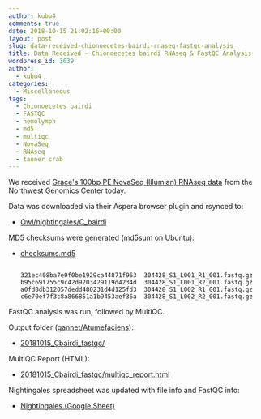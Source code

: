 ```yaml
---
author: kubu4
comments: true
date: 2018-10-15 21:02:16+00:00
layout: post
slug: data-received-chionoecetes-bairdi-rnaseq-fastqc-analysis
title: Data Received - Chionoecetes bairdi RNAseq & FastQC Analysis
wordpress_id: 3639
author:
  - kubu4
categories:
  - Miscellaneous
tags:
  - Chionoecetes bairdi
  - FASTQC
  - hemolymph
  - md5
  - multiqc
  - NovaSeq
  - RNAseq
  - tanner crab
---
```


We received [Grace's 100bp PE NovaSeq (Illumian) RNAseq data](httpss://grace-ac.github.io/Pooled-sample-handed-toNWGC/) from the Northwest Genomics Center today.

Data was downloaded via their Aspera browser plugin and rsynced to:





  * [Owl/nightingales/C_bairdi](https://owl.fish.washington.edu/nightingales/C_bairdi/)



MD5 checksums were generated (md5sum on Ubuntu):



  * [checksums.md5](https://owl.fish.washington.edu/nightingales/C_bairdi/checksums.md5)




    
    <code>
    321ec408ba7e0f0be1929ca44871f963  304428_S1_L001_R1_001.fastq.gz
    b95c69f755c9c42d9203429119d4234d  304428_S1_L001_R2_001.fastq.gz
    a0fd8db312057dedd480231d4d125fd3  304428_S1_L002_R1_001.fastq.gz
    c6e70ef7f3c8a866851a1b9453aef36a  304428_S1_L002_R2_001.fastq.gz
    </code>



FastQC analysis was run, followed by MultiQC.

Output folder ([gannet/Atumefaciens](https://gannet.fish.washington.edu/Atumefaciens)):





  * [20181015_Cbairdi_fastqc/](https://gannet.fish.washington.edu/Atumefaciens/20181015_Cbairdi_fastqc/)



MultiQC Report (HTML):



  * [20181015_Cbairdi_fastqc/multiqc_report.html](https://gannet.fish.washington.edu/Atumefaciens/20181015_Cbairdi_fastqc/multiqc_report.html)



Nightingales spreadsheet was updated with file info and FastQC info:



  * [Nightingales (Google Sheet)](httpss://docs.google.com/spreadsheets/d/1_XqIOPVHSBVGscnjzDSWUeRL7HUHXfaHxVzec-I-8Xk/edit?usp=sharing)



